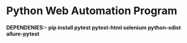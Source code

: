 # Python Web Automation Program
#### DEPENDENIES:- pip install pytest  pytest-html selenium python-xdist allure-pytest 

  